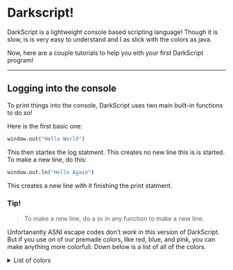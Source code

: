 # Darkscript!

DarkScript is a lightweight console based scripting language! Though it is slow, is is very easy to understand and I as slick with the colors as java.

Now, here are a couple tutorials to help you eith your first DarkScript program!

---------
Logging into the console
------------------------

To print things into the console, DarkScript uses two main built-in functions to do so!

Here is the first basic one:

``` python
window.out("Hello World")
```

This then startes the log statment. This creates no new line this is is started. To make a new line, do this:

``` python
window.out.ln("Hello Again")
```

This creates a new line with it finishing the print statment. 

### Tip!
> To make a new line, do a `$n` in any function to make a new line.


Unfortanantly ASNI escape codes don't work in this version of DarkScript. But if you use on of our premade colors, like red, blue, and pink, you can make anything more colorfull. Down below is a list of all of the colors.


<details>
<summary>List of colors</summary>
<br>
* Red
<br>
* Blue
<br>
</details>
